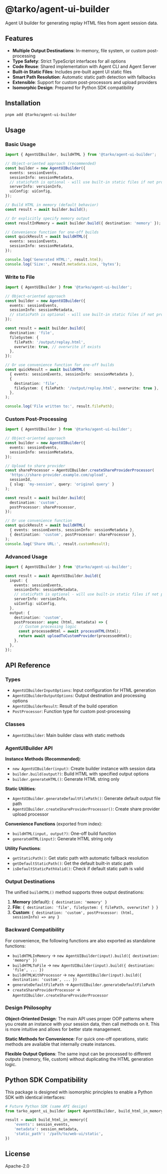 # @tarko/agent-ui-builder

Agent UI builder for generating replay HTML files from agent session data.

## Features

- **Multiple Output Destinations**: In-memory, file system, or custom post-processing
- **Type Safety**: Strict TypeScript interfaces for all options
- **Code Reuse**: Shared implementation with Agent CLI and Agent Server
- **Built-in Static Files**: Includes pre-built agent UI static files
- **Smart Path Resolution**: Automatic static path detection with fallbacks
- **Extensible**: Support for custom post-processors and upload providers
- **Isomorphic Design**: Prepared for Python SDK compatibility

## Installation

```bash
pnpm add @tarko/agent-ui-builder
```

## Usage

### Basic Usage

```typescript
import { AgentUIBuilder, buildHTML } from '@tarko/agent-ui-builder';

// Object-oriented approach (recommended)
const builder = new AgentUIBuilder({
  events: sessionEvents,
  sessionInfo: sessionMetadata,
  // staticPath is optional - will use built-in static files if not provided
  serverInfo: versionInfo,
  uiConfig: uiConfig,
});

// Build HTML in memory (default behavior)
const result = await builder.build();

// Or explicitly specify memory output
const resultInMemory = await builder.build({ destination: 'memory' });

// Convenience function for one-off builds
const quickResult = await buildHTML({
  events: sessionEvents,
  sessionInfo: sessionMetadata,
});

console.log('Generated HTML:', result.html);
console.log('Size:', result.metadata.size, 'bytes');
```

### Write to File

```typescript
import { AgentUIBuilder } from '@tarko/agent-ui-builder';

// Object-oriented approach
const builder = new AgentUIBuilder({
  events: sessionEvents,
  sessionInfo: sessionMetadata,
  // staticPath is optional - will use built-in static files if not provided
});

const result = await builder.build({
  destination: 'file',
  fileSystem: {
    filePath: '/output/replay.html',
    overwrite: true, // overwrite if exists
  },
});

// Or use convenience function for one-off builds
const quickResult = await buildHTML(
  { events: sessionEvents, sessionInfo: sessionMetadata },
  {
    destination: 'file',
    fileSystem: { filePath: '/output/replay.html', overwrite: true },
  },
);

console.log('File written to:', result.filePath);
```

### Custom Post-Processing

```typescript
import { AgentUIBuilder } from '@tarko/agent-ui-builder';

// Object-oriented approach
const builder = new AgentUIBuilder({
  events: sessionEvents,
  sessionInfo: sessionMetadata,
});

// Upload to share provider
const shareProcessor = AgentUIBuilder.createShareProviderProcessor(
  'https://share-provider.example.com/upload',
  sessionId,
  { slug: 'my-session', query: 'original query' }
);

const result = await builder.build({
  destination: 'custom',
  postProcessor: shareProcessor,
});

// Or use convenience function
const quickResult = await buildHTML(
  { events: sessionEvents, sessionInfo: sessionMetadata },
  { destination: 'custom', postProcessor: shareProcessor },
);
console.log('Share URL:', result.customResult);
```

### Advanced Usage

```typescript
import { AgentUIBuilder } from '@tarko/agent-ui-builder';

const result = await AgentUIBuilder.build({
  input: {
    events: sessionEvents,
    sessionInfo: sessionMetadata,
    // staticPath is optional - will use built-in static files if not provided
    serverInfo: versionInfo,
    uiConfig: uiConfig,
  },
  output: {
    destination: 'custom',
    postProcessor: async (html, metadata) => {
      // Custom processing logic
      const processedHtml = await processHTML(html);
      return await uploadToCustomProvider(processedHtml);
    },
  },
});
```

## API Reference

### Types

- `AgentUIBuilderInputOptions`: Input configuration for HTML generation
- `AgentUIBuilderOutputOptions`: Output destination and processing options
- `AgentUIBuilderResult`: Result of the build operation
- `PostProcessor`: Function type for custom post-processing

### Classes

- `AgentUIBuilder`: Main builder class with static methods

### AgentUIBuilder API

**Instance Methods (Recommended)**:
- `new AgentUIBuilder(input)`: Create builder instance with session data
- `builder.build(output?)`: Build HTML with specified output options
- `builder.generateHTML()`: Generate HTML string only

**Static Utilities**:
- `AgentUIBuilder.generateDefaultFilePath()`: Generate default output file path
- `AgentUIBuilder.createShareProviderProcessor()`: Create share provider upload processor

**Convenience Functions** (exported from index):
- `buildHTML(input, output?)`: One-off build function
- `generateHTML(input)`: Generate HTML string only

**Utility Functions**:
- `getStaticPath()`: Get static path with automatic fallback resolution
- `getDefaultStaticPath()`: Get the default built-in static path
- `isDefaultStaticPathValid()`: Check if default static path is valid

### Output Destinations

The unified `buildHTML()` method supports three output destinations:

1. **Memory** (default): `{ destination: 'memory' }`
2. **File**: `{ destination: 'file', fileSystem: { filePath, overwrite? } }`
3. **Custom**: `{ destination: 'custom', postProcessor: (html, sessionInfo) => any }`

### Backward Compatibility

For convenience, the following functions are also exported as standalone functions:
- `buildHTMLInMemory` → `new AgentUIBuilder(input).build({ destination: 'memory' })`
- `buildHTMLToFile` → `new AgentUIBuilder(input).build({ destination: 'file', ... })`
- `buildHTMLWithProcessor` → `new AgentUIBuilder(input).build({ destination: 'custom', ... })`
- `generateDefaultFilePath` → `AgentUIBuilder.generateDefaultFilePath`
- `createShareProviderProcessor` → `AgentUIBuilder.createShareProviderProcessor`

### Design Philosophy

**Object-Oriented Design**: The main API uses proper OOP patterns where you create an instance with your session data, then call methods on it. This is more intuitive and allows for better state management.

**Static Methods for Convenience**: For quick one-off operations, static methods are available that internally create instances.

**Flexible Output Options**: The same input can be processed to different outputs (memory, file, custom) without duplicating the HTML generation logic.

## Python SDK Compatibility

This package is designed with isomorphic principles to enable a Python SDK with identical interfaces:

```python
# Future Python SDK (same API design)
from tarko_agent_ui_builder import AgentUIBuilder, build_html_in_memory

result = await build_html_in_memory({
    'events': session_events,
    'metadata': session_metadata,
    'static_path': '/path/to/web-ui/static',
})
```

## License

Apache-2.0
